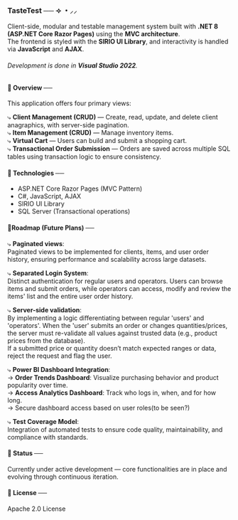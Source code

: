 ### TasteTest ── ⟢ ・⸝⸝

Client-side, modular and testable management system built with **.NET 8 (ASP.NET Core Razor Pages)** using the **MVC architecture**.   
The frontend is styled with the **SIRIO UI Library**, and interactivity is handled via **JavaScript** and **AJAX**.

###### Development is done in **Visual Studio 2022**.

#### 📍 Overview ──

This application offers four primary views:

⤷  **Client Management (CRUD)** — Create, read, update, and delete client anagraphics, with server-side pagination.  
⤷  **Item Management (CRUD)** — Manage inventory items.  
⤷  **Virtual Cart** — Users can build and submit a shopping cart.  
⤷  **Transactional Order Submission** — Orders are saved across multiple SQL tables using transaction logic to ensure consistency.  

#### 📍 Technologies ──

- ASP.NET Core Razor Pages (MVC Pattern)  
- C#, JavaScript, AJAX  
- SIRIO UI Library  
- SQL Server (Transactional operations)  

#### 📍Roadmap (Future Plans)  ──

⤷ **Paginated views**:  
Paginated views to be implemented for clients, items, and user order history, ensuring performance and scalability across large datasets.

⤷ **Separated Login System**:  
 Distinct authentication for regular users and operators. Users can browse items and submit orders, while operators can access, modify and review the items' list and the entire user order history.

⤷ **Server-side validation**:  
 By implementing a logic differentiating between regular 'users' and 'operators'. When the 'user' submits an order or changes quantities/prices, the server must re-validate all values against trusted data (e.g., product  
 prices from the database).    
 If a submitted price or quantity doesn’t match expected ranges or data, reject the request and flag the user.

⤷ **Power BI Dashboard Integration**:  
  → **Order Trends Dashboard**: Visualize purchasing behavior and product popularity over time.  
  → **Access Analytics Dashboard**: Track who logs in, when, and for how long.  
  → Secure dashboard access based on user roles(to be seen?)  

⤷ **Test Coverage Model**:  
 Integration of automated tests to ensure code quality, maintainability, and compliance with standards.  

#### 📍 Status  ──
Currently under active development — core functionalities are in place and evolving through continuous iteration.  

#### 🔖  License ──   
Apache 2.0 License
